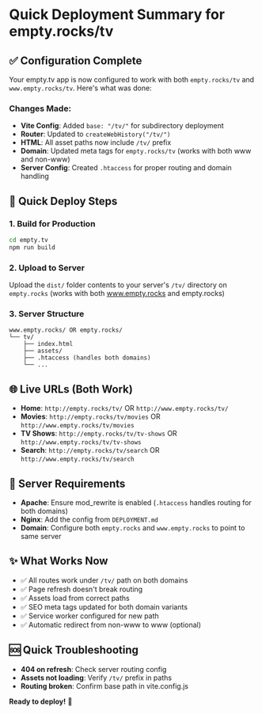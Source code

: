 # Quick Deployment Summary for empty.rocks/tv

## ✅ Configuration Complete

Your empty.tv app is now configured to work with both `empty.rocks/tv` and `www.empty.rocks/tv`. Here's what was done:

### Changes Made:

- **Vite Config**: Added `base: "/tv/"` for subdirectory deployment
- **Router**: Updated to `createWebHistory("/tv/")`
- **HTML**: All asset paths now include `/tv/` prefix
- **Domain**: Updated meta tags for `empty.rocks/tv` (works with both www and non-www)
- **Server Config**: Created `.htaccess` for proper routing and domain handling

## 🚀 Quick Deploy Steps

### 1. Build for Production

```bash
cd empty.tv
npm run build
```

### 2. Upload to Server

Upload the `dist/` folder contents to your server's `/tv/` directory on `empty.rocks` (works with both www.empty.rocks and empty.rocks)

### 3. Server Structure

```
www.empty.rocks/ OR empty.rocks/
└── tv/
    ├── index.html
    ├── assets/
    ├── .htaccess (handles both domains)
    └── ...
```

## 🌐 Live URLs (Both Work)

- **Home**: `http://empty.rocks/tv/` OR `http://www.empty.rocks/tv/`
- **Movies**: `http://empty.rocks/tv/movies` OR `http://www.empty.rocks/tv/movies`
- **TV Shows**: `http://empty.rocks/tv/tv-shows` OR `http://www.empty.rocks/tv/tv-shows`
- **Search**: `http://empty.rocks/tv/search` OR `http://www.empty.rocks/tv/search`

## 🔧 Server Requirements

- **Apache**: Ensure mod_rewrite is enabled (`.htaccess` handles routing for both domains)
- **Nginx**: Add the config from `DEPLOYMENT.md`
- **Domain**: Configure both `empty.rocks` and `www.empty.rocks` to point to same server

## ✨ What Works Now

- ✅ All routes work under `/tv/` path on both domains
- ✅ Page refresh doesn't break routing
- ✅ Assets load from correct paths
- ✅ SEO meta tags updated for both domain variants
- ✅ Service worker configured for new path
- ✅ Automatic redirect from non-www to www (optional)

## 🆘 Quick Troubleshooting

- **404 on refresh**: Check server routing config
- **Assets not loading**: Verify `/tv/` prefix in paths
- **Routing broken**: Confirm base path in vite.config.js

**Ready to deploy!** 🎉
